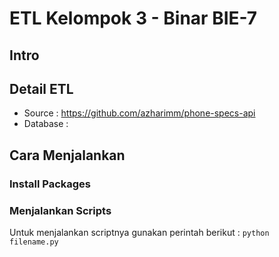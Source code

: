 # ETL Kelompok 3 - Binar BIE-7

## Intro

## Detail ETL

- Source : https://github.com/azharimm/phone-specs-api
- Database :

## Cara Menjalankan

### Install Packages

### Menjalankan Scripts
Untuk menjalankan scriptnya gunakan perintah berikut :
<code>python filename.py</code>

